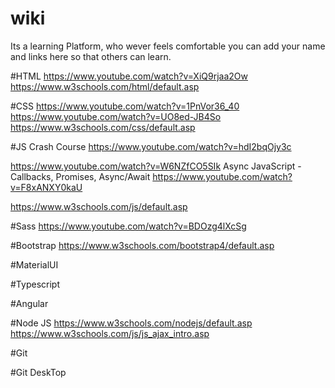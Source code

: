 # wiki

Its a learning Platform, who wever feels comfortable you can add your name and links here so that others can learn.

#HTML
https://www.youtube.com/watch?v=XiQ9rjaa2Ow
https://www.w3schools.com/html/default.asp

#CSS
https://www.youtube.com/watch?v=1PnVor36_40
https://www.youtube.com/watch?v=UO8ed-JB4So
https://www.w3schools.com/css/default.asp

#JS
Crash Course
https://www.youtube.com/watch?v=hdI2bqOjy3c

https://www.youtube.com/watch?v=W6NZfCO5SIk
Async JavaScript - Callbacks, Promises, Async/Await
https://www.youtube.com/watch?v=F8xANXY0kaU

https://www.w3schools.com/js/default.asp

#Sass
https://www.youtube.com/watch?v=BDOzg4lXcSg

#Bootstrap
https://www.w3schools.com/bootstrap4/default.asp

#MaterialUI

#Typescript

#Angular 

#Node JS
https://www.w3schools.com/nodejs/default.asp
https://www.w3schools.com/js/js_ajax_intro.asp

#Git

#Git DeskTop




